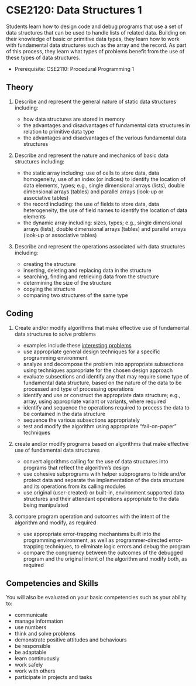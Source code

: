 # CSE2120: Data Structures 1

Students learn how to design code and debug programs that use a set of data structures that can be used to handle lists of related data. Building on their knowledge of basic or primitive data types, they learn how to work with fundamental data structures such as the array and the record. As part of this process, they learn what types of problems benefit from the use of these types of data structures.

* Prerequisite: CSE2110: Procedural Programming 1

## Theory

1. Describe and represent the general nature of static data structures including:
    * how data structures are stored in memory
    * the advantages and disadvantages of fundamental data structures in relation to primitive data type
    * the advantages and disadvantages of the various fundamental data structures

1. Describe and represent the nature and mechanics of basic data structures including:
    * the static array including: use of cells to store data, data homogeneity, use of an index (or indices) to identify the location of data elements, types; e.g., single dimensional arrays (lists), double dimensional arrays (tables) and parallel arrays (look-up or associative tables)
    * the record including: the use of fields to store data, data heterogeneity, the use of field names to identify the location of data elements
    * the dynamic array including: sizes, types; e.g., single dimensional arrays (lists), double dimensional arrays (tables) and parallel arrays (look-up or associative tables)

1. Describe and represent the operations associated with data structures including:
    * creating the structure
    * inserting, deleting and replacing data in the structure
    * searching, finding and retrieving data from the structure
    * determining the size of the structure
    * copying the structure
    * comparing two structures of the same type

## Coding

1. Create and/or modify algorithms that make effective use of fundamental data structures to solve problems
    * examples include these [interesting problems](https://github.com/callysto/interesting-problems)
    * use appropriate general design techniques for a specific programming environment
    * analyze and decompose the problem into appropriate subsections using techniques appropriate for the chosen design approach
    * evaluate subsections and identify any that may require some type of fundamental data structure, based on the nature of the data to be processed and type of processing operations
    * identify and use or construct the appropriate data structure; e.g., array, using appropriate variant or variants, where required
    * identify and sequence the operations required to process the data to be contained in the data structure
    * sequence the various subsections appropriately
    * test and modify the algorithm using appropriate “fail-on-paper” techniques

1. create and/or modify programs based on algorithms that make effective use of fundamental data structures
    * convert algorithms calling for the use of data structures into programs that reflect the algorithm’s design
    * use cohesive subprograms with helper subprograms to hide and/or protect data and separate the implementation of the data structure and its operations from its calling modules
    * use original (user-created) or built-in, environment supported data structures and their attendant operations appropriate to the data being manipulated

1. compare program operation and outcomes with the intent of the algorithm and modify, as required
    * use appropriate error-trapping mechanisms built into the programming environment, as well as programmer-directed error-trapping techniques, to eliminate logic errors and debug the program
    * compare the congruency between the outcomes of the debugged program and the original intent of the algorithm and modify both, as required

## Competencies and Skills

You will also be evaluated on your basic competencies such as your ability to:

* communicate
* manage information
* use numbers
* think and solve problems
* demonstrate positive attitudes and behaviours
* be responsible
* be adaptable
* learn continuously
* work safely
* work with others
* participate in projects and tasks
